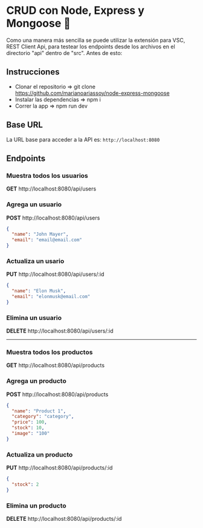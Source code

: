 # CRUD con Node, Express y Mongoose 👋

Como una manera más sencilla se puede utilizar la extensión para VSC, REST Client Api, para testear los endpoints desde los archivos en el directorio "api" dentro de "src".
Antes de esto:

## Instrucciones

- Clonar el repositorio => git clone https://github.com/marianoariassoy/node-express-mongoose
- Instalar las dependencias => npm i
- Correr la app => npm run dev

## Base URL

La URL base para acceder a la API es: `http://localhost:8080`

## Endpoints

### Muestra todos los usuarios

**GET** http://localhost:8080/api/users

### Agrega un usuario

**POST** http://localhost:8080/api/users

```json
{
  "name": "John Mayer",
  "email": "email@email.com"
}
```

### Actualiza un usario

**PUT** http://localhost:8080/api/users/:id

```json
{
  "name": "Elon Musk",
  "email": "elonmusk@email.com"
}
```

### Elimina un usuario

**DELETE** http://localhost:8080/api/users/:id

---

### Muestra todos los productos

**GET** http://localhost:8080/api/products

### Agrega un producto

**POST** http://localhost:8080/api/products

```json
{
  "name": "Product 1",
  "category": "category",
  "price": 100,
  "stock": 10,
  "image": "100"
}
```

### Actualiza un producto

**PUT** http://localhost:8080/api/products/:id

```json
{
  "stock": 2
}
```

### Elimina un producto

**DELETE** http://localhost:8080/api/products/:id
